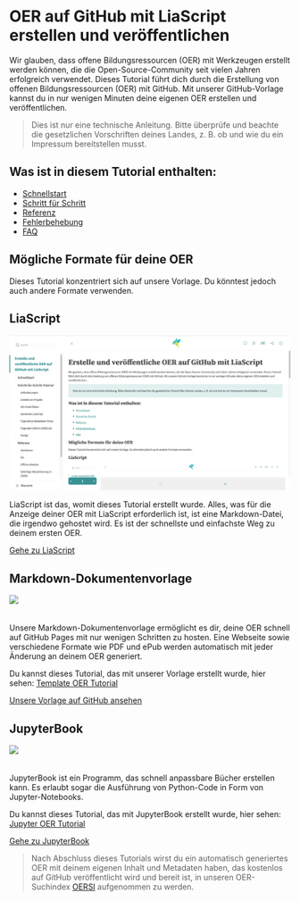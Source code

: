 <!--
author:   Jörg Lohrer

version:  0.1.0
language: de
narrator: Deutsch Weiblich

date:     2024-08-13

logo:     https://raw.githubusercontent.com/TIBHannover/oer-github-tutorial-liascript/main/img/preview.png

tags:     OER, Git, GitHub, Tutorial, LiaScript

comment:  Dieses Tutorial zeigt, wie man OER einfach auf GitHub mit LiaScript veröffentlicht.
          In nur wenigen einfachen Schritten kannst du deine eigenen OER erstellen, kostenlos
          auf GitHub veröffentlichen und sie in unseren OER-Suchindex OERSI in weniger als
          fünf Minuten aufnehmen!

@attribute

Comenius-Institut
<hr>
Lizenz: <a target="_blank" href="https://creativecommons.org/licenses/by/4.0/deed.de">CC BY 4.0 DEED</a>

@end

@style
section {
  margin-top: 1em;
  margin-bottom: 1em;
}
@end

-->

# OER auf GitHub mit LiaScript erstellen und veröffentlichen

Wir glauben, dass offene Bildungsressourcen (OER) mit Werkzeugen erstellt werden können, die die Open-Source-Community seit vielen Jahren erfolgreich verwendet. Dieses Tutorial führt dich durch die Erstellung von offenen Bildungsressourcen (OER) mit GitHub. Mit unserer GitHub-Vorlage kannst du in nur wenigen Minuten deine eigenen OER erstellen und veröffentlichen.

> Dies ist nur eine technische Anleitung. Bitte überprüfe und beachte die gesetzlichen Vorschriften deines Landes, z. B. ob und wie du ein Impressum bereitstellen musst.

<section>

## Was ist in diesem Tutorial enthalten:

* [Schnellstart](#quick-start)
* [Schritt für Schritt](#requirements)
* [Referenz](#reference)
* [Fehlerbehebung](#troubleshooting)
* [FAQ](#faq)

</section>

<section>

## Mögliche Formate für deine OER

Dieses Tutorial konzentriert sich auf unsere Vorlage. Du könntest jedoch auch andere Formate verwenden.

</section>

<section>

## LiaScript

![LiaScript](img/preview.png)

LiaScript ist das, womit dieses Tutorial erstellt wurde. Alles, was für die Anzeige deiner OER mit LiaScript erforderlich ist, ist eine Markdown-Datei, die irgendwo gehostet wird. Es ist der schnellste und einfachste Weg zu deinem ersten OER.

[Gehe zu LiaScript](https://liascript.github.io)

</section>

<section>

## Markdown-Dokumentenvorlage

<a href="https://tibhannover.github.io/oer-github-tutorial-template/" target="_blank"><img src="img/template.png"/></a>
<br>
<br>

Unsere Markdown-Dokumentenvorlage ermöglicht es dir, deine OER schnell auf GitHub Pages mit nur wenigen Schritten zu hosten. Eine Webseite sowie verschiedene Formate wie PDF und ePub werden automatisch mit jeder Änderung an deinem OER generiert.

Du kannst dieses Tutorial, das mit unserer Vorlage erstellt wurde, hier sehen: [Template OER Tutorial](https://tibhannover.github.io/oer-github-tutorial-template/)

[Unsere Vorlage auf GitHub ansehen](https://github.com/tibhannover/oer-github-tutorial-template/)

</section>

<section>

## JupyterBook

<a href="https://smatts.github.io/oer-tutorial-jupyter-book/00_intro.html" target="_blank"><img src="img/jupyterbook.png" /></a><br><br>

JupyterBook ist ein Programm, das schnell anpassbare Bücher erstellen kann. Es erlaubt sogar die Ausführung von Python-Code in Form von Jupyter-Notebooks.

Du kannst dieses Tutorial, das mit JupyterBook erstellt wurde, hier sehen: [Jupyter OER Tutorial](https://smatts.github.io/oer-tutorial-jupyter-book/00_intro.html)

[Gehe zu JupyterBook](https://jupyterbook.org)

> Nach Abschluss dieses Tutorials wirst du ein automatisch generiertes OER mit deinem eigenen Inhalt und Metadaten haben, das kostenlos auf GitHub veröffentlicht wird und bereit ist, in unseren OER-Suchindex [OERSI](https://oersi.org) aufgenommen zu werden.

</section>
